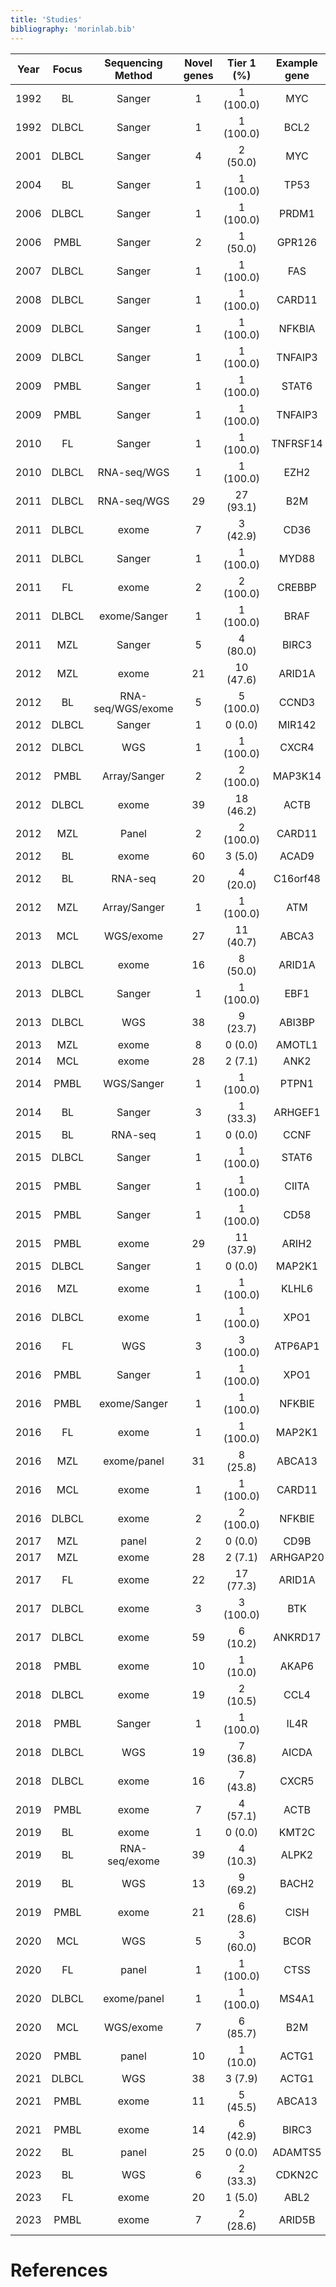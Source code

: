 ```yaml
---
title: 'Studies'
bibliography: 'morinlab.bib'
---
```


|Year|Focus|Sequencing Method|Novel genes| Tier 1 (%)|Example gene|Study|
|:-:|:-:|:-:|:-:|:-:|:-:|:-------:|
|1992|BL|Sanger|1|1 (100.0)|MYC|[@johnstonCmycHypermutationBurkitt1992](papers/johnstonCmycHypermutationBurkitt1992.md)|
|1992|DLBCL|Sanger|1|1 (100.0)|BCL2|[@tanakaFrequentIncidenceSomatic1992](papers/tanakaFrequentIncidenceSomatic1992.md)|
|2001|DLBCL|Sanger|4|2 (50.0)|MYC|[@pasqualucciHypermutationMultipleProtooncogenes2001](papers/pasqualucciHypermutationMultipleProtooncogenes2001.md)|
|2004|BL|Sanger|1|1 (100.0)|TP53|[@wildaInactivationARFMDM2p53Pathway2004](papers/wildaInactivationARFMDM2p53Pathway2004.md)|
|2006|DLBCL|Sanger|1|1 (100.0)|PRDM1|[@pasqualucciInactivationPRDM1BLIMP12006](papers/pasqualucciInactivationPRDM1BLIMP12006.md)|
|2006|PMBL|Sanger|2|1 (50.0)|GPR126|[@wenigerMutationsTumorSuppressor2006](papers/wenigerMutationsTumorSuppressor2006.md)|
|2007|DLBCL|Sanger|1|1 (100.0)|FAS|[@schollMutationsRegionFAS2007](papers/schollMutationsRegionFAS2007.md)|
|2008|DLBCL|Sanger|1|1 (100.0)|CARD11|[@lenzOncogenicCARD11Mutations2008](papers/lenzOncogenicCARD11Mutations2008.md)|
|2009|DLBCL|Sanger|1|1 (100.0)|NFKBIA|[@lakeMutationsNFKBIAEncoding2009](papers/lakeMutationsNFKBIAEncoding2009.md)|
|2009|DLBCL|Sanger|1|1 (100.0)|TNFAIP3|[@compagnoMutationsMultipleGenes2009](papers/compagnoMutationsMultipleGenes2009.md)|
|2009|PMBL|Sanger|1|1 (100.0)|STAT6|[@ritzRecurrentMutationsSTAT62009](papers/ritzRecurrentMutationsSTAT62009.md)|
|2009|PMBL|Sanger|1|1 (100.0)|TNFAIP3|[@schmitzTNFAIP3A20Tumor2009](papers/schmitzTNFAIP3A20Tumor2009.md)|
|2010|FL|Sanger|1|1 (100.0)|TNFRSF14|[@cheungAcquiredTNFRSF14Mutations2010](papers/cheungAcquiredTNFRSF14Mutations2010.md)|
|2010|DLBCL|RNA-seq/WGS|1|1 (100.0)|EZH2|[@morinSomaticMutationsAltering2010](papers/morinSomaticMutationsAltering2010.md)|
|2011|DLBCL|RNA-seq/WGS|29|27 (93.1)|B2M|[@morinFrequentMutationHistonemodifying2011](papers/morinFrequentMutationHistonemodifying2011.md)|
|2011|DLBCL|exome|7|3 (42.9)|CD36|[@pasqualucciAnalysisCodingGenome2011](papers/pasqualucciAnalysisCodingGenome2011.md)|
|2011|DLBCL|Sanger|1|1 (100.0)|MYD88|[@ngoOncogenicallyActiveMYD882011](papers/ngoOncogenicallyActiveMYD882011.md)|
|2011|FL|exome|2|2 (100.0)|CREBBP|[@pasqualucciInactivatingMutationsAcetyltransferase2011](papers/pasqualucciInactivatingMutationsAcetyltransferase2011.md)|
|2011|DLBCL|exome/Sanger|1|1 (100.0)|BRAF|[@tiacciBRAFMutationsHairycell2011](papers/tiacciBRAFMutationsHairycell2011.md)|
|2011|MZL|Sanger|5|4 (80.0)|BIRC3|[@rossiAlterationBIRC3Multiple2011](papers/rossiAlterationBIRC3Multiple2011.md)|
|2012|MZL|exome|21|10 (47.6)|ARID1A|[@rossiCodingGenomeSplenic2012](papers/rossiCodingGenomeSplenic2012.md)|
|2012|BL|RNA-seq/WGS/exome|5|5 (100.0)|CCND3|[@richterRecurrentMutationID32012](papers/richterRecurrentMutationID32012.md)|
|2012|DLBCL|Sanger|1|0 (0.0)|MIR142|[@kwanhianMicroRNA142Mutated202012](papers/kwanhianMicroRNA142Mutated202012.md)|
|2012|DLBCL|WGS|1|1 (100.0)|CXCR4|[@khodabakhshiRecurrentTargetsAberrant2012](papers/khodabakhshiRecurrentTargetsAberrant2012.md)|
|2012|PMBL|Array/Sanger|2|2 (100.0)|MAP3K14|[@ottoGeneticLesionsTRAF32012](papers/ottoGeneticLesionsTRAF32012.md)|
|2012|DLBCL|exome|39|18 (46.2)|ACTB|[@lohrDiscoveryPrioritizationSomatic2012](papers/lohrDiscoveryPrioritizationSomatic2012.md)|
|2012|MZL|Panel|2|2 (100.0)|CARD11|[@yanBCRTLRSignaling2012](papers/yanBCRTLRSignaling2012.md)|
|2012|BL|exome|60|3 (5.0)|ACAD9|[@loveGeneticLandscapeMutations2012](papers/loveGeneticLandscapeMutations2012.md)|
|2012|BL|RNA-seq|20|4 (20.0)|C16orf48|[@schmitzBurkittLymphomaPathogenesis2012](papers/schmitzBurkittLymphomaPathogenesis2012.md)|
|2012|MZL|Array/Sanger|1|1 (100.0)|ATM|[@braggioGenomicAnalysisMarginal2012](papers/braggioGenomicAnalysisMarginal2012.md)|
|2013|MCL|WGS/exome|27|11 (40.7)|ABCA3|[@beaLandscapeSomaticMutations2013](papers/beaLandscapeSomaticMutations2013.md)|
|2013|DLBCL|exome|16|8 (50.0)|ARID1A|[@zhangGeneticHeterogeneityDiffuse2013](papers/zhangGeneticHeterogeneityDiffuse2013.md)|
|2013|DLBCL|Sanger|1|1 (100.0)|EBF1|[@bohleRoleEarlyBcell2013](papers/bohleRoleEarlyBcell2013.md)|
|2013|DLBCL|WGS|38|9 (23.7)|ABI3BP|[@morinMutationalStructuralAnalysis2013](papers/morinMutationalStructuralAnalysis2013.md)|
|2013|MZL|exome|8|0 (0.0)|AMOTL1|[@parryWholeExomeSequencing2013](papers/parryWholeExomeSequencing2013.md)|
|2014|MCL|exome|28|2 (7.1)|ANK2|[@zhangGenomicLandscapeMantle2014](papers/zhangGenomicLandscapeMantle2014.md)|
|2014|PMBL|WGS/Sanger|1|1 (100.0)|PTPN1|[@gunawardanaRecurrentSomaticMutations2014c](papers/gunawardanaRecurrentSomaticMutations2014c.md)|
|2014|BL|Sanger|3|1 (33.3)|ARHGEF1|[@muppidiLossSignalingGa132014b](papers/muppidiLossSignalingGa132014b.md)|
|2015|BL|RNA-seq|1|0 (0.0)|CCNF|[@abateDistinctViralMutational2015a](papers/abateDistinctViralMutational2015.md)|
|2015|DLBCL|Sanger|1|1 (100.0)|STAT6|[@yildizActivatingSTAT6Mutations2015c](papers/yildizActivatingSTAT6Mutations2015.md)|
|2015|PMBL|Sanger|1|1 (100.0)|CIITA|[@mottokGenomicAlterationsCIITA2015b](papers/mottokGenomicAlterationsCIITA2015.md)|
|2015|PMBL|Sanger|1|1 (100.0)|CD58|[@schneiderAlterationsCD58Gene2015a](papers/schneiderAlterationsCD58Gene2015.md)|
|2015|PMBL|exome|29|11 (37.9)|ARIH2|[@reichelFlowSortingExome2015a](papers/reichelFlowSortingExome2015.md)|
|2015|DLBCL|Sanger|1|0 (0.0)|MAP2K1|[@shinBRAFV600EMAP2K12015](papers/shinBRAFV600EMAP2K12015.md)|
|2016|MZL|exome|1|1 (100.0)|KLHL6|[@ganapathiGeneticLandscapeDural2016](papers/ganapathiGeneticLandscapeDural2016.md)|
|2016|DLBCL|exome|1|1 (100.0)|XPO1|[@mareschalWholeExomeSequencing2016](papers/mareschalWholeExomeSequencing2016.md)|
|2016|FL|WGS|3|3 (100.0)|ATP6AP1|[@okosunRecurrentMTORC1activatingRRAGC2016a](papers/okosunRecurrentMTORC1activatingRRAGC2016.md)|
|2016|PMBL|Sanger|1|1 (100.0)|XPO1|[@jardinRecurrentMutationsExportin2016a](papers/jardinRecurrentMutationsExportin2016.md)|
|2016|PMBL|exome/Sanger|1|1 (100.0)|NFKBIE|[@mansouriFrequentNFKBIEDeletions2016](papers/mansouriFrequentNFKBIEDeletions2016.md)|
|2016|FL|exome|1|1 (100.0)|MAP2K1|[@louissaintPediatrictypeNodalFollicular2016a](papers/louissaintPediatrictypeNodalFollicular2016a.md)|
|2016|MZL|exome/panel|31|8 (25.8)|ABCA13|[@spinaGeneticsNodalMarginal2016b](papers/spinaGeneticsNodalMarginal2016b.md)|
|2016|MCL|exome|1|1 (100.0)|CARD11|[@wuGeneticHeterogeneityPrimary2016](papers/wuGeneticHeterogeneityPrimary2016.md)|
|2016|DLBCL|exome|2|2 (100.0)|NFKBIE|[@morinGeneticLandscapesRelapsed2016](papers/morinGeneticLandscapesRelapsed2016.md)|
|2017|MZL|panel|2|0 (0.0)|CD9B|[@vandenbrandRecurrentMutationsGenes2017](papers/vandenbrandRecurrentMutationsGenes2017.md)|
|2017|MZL|exome|28|2 (7.1)|ARHGAP20|[@jalladesExomeSequencingIdentifies2017](papers/jalladesExomeSequencingIdentifies2017.md)|
|2017|FL|exome|22|17 (77.3)|ARID1A|[@krysiakRecurrentSomaticMutations2017b](papers/krysiakRecurrentSomaticMutations2017b.md)|
|2017|DLBCL|exome|3|3 (100.0)|BTK|[@albuquerqueEnhancingKnowledgeDiscovery2017a](papers/albuquerqueEnhancingKnowledgeDiscovery2017a.md)|
|2017|DLBCL|exome|59|6 (10.2)|ANKRD17|[@reddyGeneticFunctionalDrivers2017](papers/reddyGeneticFunctionalDrivers2017.md)|
|2018|PMBL|exome|10|1 (10.0)|AKAP6|[@tiacciPervasiveMutationsJAKSTAT2018b](papers/tiacciPervasiveMutationsJAKSTAT2018b.md)|
|2018|DLBCL|exome|19|2 (10.5)|CCL4|[@chapuyMolecularSubtypesDiffuse2018b](papers/chapuyMolecularSubtypesDiffuse2018b.md)|
|2018|PMBL|Sanger|1|1 (100.0)|IL4R|[@viganoSomaticIL4RMutations2018b](papers/viganoSomaticIL4RMutations2018b.md)|
|2018|DLBCL|WGS|19|7 (36.8)|AICDA|[@arthurGenomewideDiscoverySomatic2018](papers/arthurGenomewideDiscoverySomatic2018.md)|
|2018|DLBCL|exome|16|7 (43.8)|CXCR5|[@schmitzGeneticsPathogenesisDiffuse2018a](papers/schmitzGeneticsPathogenesisDiffuse2018a.md)|
|2019|PMBL|exome|7|4 (57.1)|ACTB|[@wienandGenomicAnalysesFlowsorted2019b](papers/wienandGenomicAnalysesFlowsorted2019b.md)|
|2019|BL|exome|1|0 (0.0)|KMT2C|[@zhouSporadicEndemicBurkitt2019](papers/zhouSporadicEndemicBurkitt2019.md)|
|2019|BL|RNA-seq/exome|39|4 (10.3)|ALPK2|[@paneaWholeGenomeLandscape2019](papers/paneaWholeGenomeLandscape2019.md)|
|2019|BL|WGS|13|9 (69.2)|BACH2|[@grandeGenomewideDiscoverySomatic2019](papers/grandeGenomewideDiscoverySomatic2019.md)|
|2019|PMBL|exome|21|6 (28.6)|CISH|[@mottokIntegrativeGenomicAnalysis2019b](papers/mottokIntegrativeGenomicAnalysis2019b.md)|
|2020|MCL|WGS|5|3 (60.0)|BCOR|[@nadeuGenomicEpigenomicInsights2020b](papers/nadeuGenomicEpigenomicInsights2020b.md)|
|2020|FL|panel|1|1 (100.0)|CTSS|[@barariaCathepsinAlterationsInduce2020c](papers/barariaCathepsinAlterationsInduce2020c.md)|
|2020|DLBCL|exome/panel|1|1 (100.0)|MS4A1|[@rushtonGeneticEvolutionaryPatterns2020](papers/rushtonGeneticEvolutionaryPatterns2020.md)|
|2020|MCL|WGS/exome|7|6 (85.7)|B2M|[@pararajalingamCodingNoncodingDrivers2020](papers/pararajalingamCodingNoncodingDrivers2020.md)|
|2020|PMBL|panel|10|1 (10.0)|ACTG1|[@deschGenotypingCirculatingTumor2020](papers/deschGenotypingCirculatingTumor2020.md)|
|2021|DLBCL|WGS|38|3 (7.9)|ACTG1|[@hubschmannMutationalMechanismsShaping2021b](papers/hubschmannMutationalMechanismsShaping2021b.md)|
|2021|PMBL|exome|11|5 (45.5)|ABCA13|[@sarkozyMutationalLandscapeGray2021a](papers/sarkozyMutationalLandscapeGray2021a.md)|
|2021|PMBL|exome|14|6 (42.9)|BIRC3|[@dunsCharacterizationDLBCLPMBL2021b](papers/dunsCharacterizationDLBCLPMBL2021b.md)|
|2022|BL|panel|25|0 (0.0)|ADAMTS5|[@burkhardtClinicalRelevanceMolecular2022b](papers/burkhardtClinicalRelevanceMolecular2022b.md)|
|2023|BL|WGS|6|2 (33.3)|CDKN2C|[@thomasGeneticSubgroupsInform2023](papers/thomasGeneticSubgroupsInform2023.md)|
|2023|FL|exome|20|1 (5.0)|ABL2|[@russler-germainMutationsAssociatedProgression2023b](papers/russler-germainMutationsAssociatedProgression2023b.md)|
|2023|PMBL|exome|7|2 (28.6)|ARID5B|[@gomezUltraDeepSequencingReveals2023](papers/gomezUltraDeepSequencingReveals2023.md)|

# References


